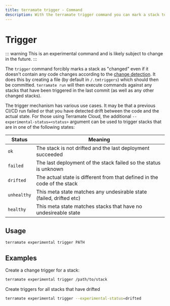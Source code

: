 ```yaml
---
title: terramate trigger - Command
description: With the terramate trigger command you can mark a stack to be considered by the change detection.
---
```


# Trigger

::: warning
This is an experimental command and is likely subject to change in the future.
:::

The `trigger` command forcibly marks a stack as "changed" even if it doesn't contain any code changes according to the
[change detection](../change-detection/index.md). It does this by creating a file (by default in `/.tmtriggers`)
which should then be committed. `terramate run` will then execute commands against any stacks that have been triggered
in the last commit (as well as any other changed stacks).

The trigger mechanism has various use cases. It may be that a previous CI/CD run failed or that you have detected drift between the code and the actual state. For those using Terramate Cloud, the additional `--experimental-status=<status>` argument can be used to trigger stacks that are in one of the following states:

| Status      | Meaning                                                                  |
| ----------- | ------------------------------------------------------------------------ |
| `ok`        | The stack is not drifted and the last deployment succeeded               |
| `failed`    | The last deployment of the stack failed so the status is unknown         |
| `drifted`   | The actual state is different from that defined in the code of the stack |
| `unhealthy` | This meta state matches any undesirable state (failed, drifted etc)      |
| `healthy`   | This meta state matches stacks that have no undesireable state           |

## Usage

`terramate experimental trigger PATH`

## Examples

Create a change trigger for a stack:

```bash
terramate experimental trigger /path/to/stack
```

Create triggers for all stacks that have drifted

```bash
terramate experimental trigger --experimental-status=drifted
```
